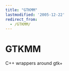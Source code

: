 ```yaml
---
title: "GTKMM"
lastmodified: '2005-12-22'
redirect_from:
  - /GTKMM/
---
```


GTKMM
=====

C++ wrappers around gtk+

